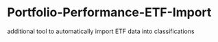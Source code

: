 # Portfolio-Performance-ETF-Import
additional tool to automatically import ETF data into classifications
